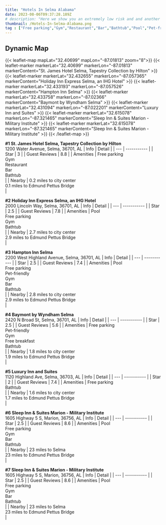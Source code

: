 ```yaml
---
title: "Hotels In Selma Alabama"
date: 2023-08-06T09:37:28.189Z
# description: "Here we show you an extremely low risk and and another medium risk approach to earn passive income "
thumbnail: /Hotels-In-Selma-Alabama.png
tag : ["Free parking","Gym","Restaurant","Bar","Bathtub","Pool","Pet-friendly","Free breakfast"]
---
```


## Dynamic Map
{{< leaflet-map  mapLat="32.40699" mapLon="-87.01813" zoom="8">}}
    {{< leaflet-marker markerLat="32.40699" markerLon="-87.01813" markerContent="St. James Hotel Selma, Tapestry Collection by Hilton" >}}
    {{< leaflet-marker markerLat="32.432655" markerLon="-87.057365" markerContent="Holiday Inn Express Selma, an IHG Hotel" >}}
    {{< leaflet-marker markerLat="32.433193" markerLon="-87.057526" markerContent="Hampton Inn Selma" >}}
    {{< leaflet-marker markerLat="32.433758" markerLon="-87.02366" markerContent="Baymont by Wyndham Selma" >}}
    {{< leaflet-marker markerLat="32.431094" markerLon="-87.022201" markerContent="Luxury Inn and Suites" >}}
    {{< leaflet-marker markerLat="32.615078" markerLon="-87.321465" markerContent="Sleep Inn & Suites Marion - Military Institute" >}}
    {{< leaflet-marker markerLat="32.615078" markerLon="-87.321465" markerContent="Sleep Inn & Suites Marion - Military Institute" >}}
{{< /leaflet-map >}}


**#1 St. James Hotel Selma, Tapestry Collection by Hilton**<br>1200 Water Avenue, Selma, 36701, AL
| Info | Detail |
| --- | ----------- |
| Star | 3 |
| Guest Reviews | 8.8 |
| Amenities | Free parking<br>Gym<br>Restaurant<br>Bar<br>Bathtub<br> |
| Nearby | 0.2 miles to city center<br>0.1 miles to Edmund Pettus Bridge<br> |

**#2 Holiday Inn Express Selma, an IHG Hotel**<br>2000 Lincoln Way, Selma, 36701, AL
| Info | Detail |
| --- | ----------- |
| Star | 2.5 |
| Guest Reviews | 7.8 |
| Amenities | Pool<br>Free parking<br>Gym<br>Bathtub<br> |
| Nearby | 2.7 miles to city center<br>2.9 miles to Edmund Pettus Bridge<br> |

**#3 Hampton Inn Selma**<br>2200 West Highland Avenue, Selma, 36701, AL
| Info | Detail |
| --- | ----------- |
| Star | 2.5 |
| Guest Reviews | 7.4 |
| Amenities | Pool<br>Free parking<br>Pet-friendly<br>Gym<br>Bar<br>Bathtub<br> |
| Nearby | 2.8 miles to city center<br>2.9 miles to Edmund Pettus Bridge<br> |

**#4 Baymont by Wyndham Selma**<br>2420 N Broad St, Selma, 36701, AL
| Info | Detail |
| --- | ----------- |
| Star | 2.5 |
| Guest Reviews | 5.6 |
| Amenities | Free parking<br>Pet-friendly<br>Gym<br>Free breakfast<br>Bathtub<br> |
| Nearby | 1.8 miles to city center<br>1.9 miles to Edmund Pettus Bridge<br> |

**#5 Luxury Inn and Suites**<br>1120 Highland Ave, Selma, 36703, AL
| Info | Detail |
| --- | ----------- |
| Star | 2 |
| Guest Reviews | 7.4 |
| Amenities | Free parking<br>Bathtub<br> |
| Nearby | 1.6 miles to city center<br>1.7 miles to Edmund Pettus Bridge<br> |

**#6 Sleep Inn & Suites Marion - Military Institute**<br>1605 Highway 5 S, Marion, 36756, AL
| Info | Detail |
| --- | ----------- |
| Star | 2.5 |
| Guest Reviews | 8.6 |
| Amenities | Pool<br>Free parking<br>Gym<br>Bar<br>Bathtub<br> |
| Nearby | 23 miles to Selma<br>23 miles to Edmund Pettus Bridge<br> |

**#7 Sleep Inn & Suites Marion - Military Institute**<br>1605 Highway 5 S, Marion, 36756, AL
| Info | Detail |
| --- | ----------- |
| Star | 2.5 |
| Guest Reviews | 8.6 |
| Amenities | Pool<br>Free parking<br>Gym<br>Bar<br>Bathtub<br> |
| Nearby | 23 miles to Selma<br>23 miles to Edmund Pettus Bridge<br> |

